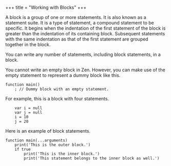 +++
title = "Working with Blocks"
+++

A block is a group of one or more statements. It is also known as a statement suite.
It is a type of statement, a compound statement to be specific. It begins when
the indentation of the first statement of the block is greater than the indentation
of its containing block. Subsequent statements with the same indentation as that
of the first statement are grouped together in the block.

You can write any number of statements, including block statements, in a block.

You cannot write an empty block in Zen. However, you can make use of the empty
statement to represent a dummy block like this.
```
function main()
    ; // Dummy block with an empty statement.
```

For example, this is a block with four statements.
```
    var i = null
    var j = null
    i = 10
    j = 20
```

Here is an example of block statements.

```
function main(...arguments)
    print('This is the outer block.')
    if true
        print('This is the inner block.')
        print('This statement belongs to the inner block as well.')
```